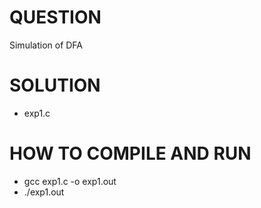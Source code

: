 # QUESTION
Simulation of DFA

# SOLUTION
- exp1.c

# HOW TO COMPILE AND RUN
- gcc exp1.c -o exp1.out
- ./exp1.out
